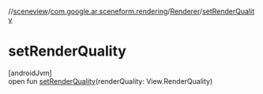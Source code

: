 //[sceneview](../../../index.md)/[com.google.ar.sceneform.rendering](../index.md)/[Renderer](index.md)/[setRenderQuality](set-render-quality.md)

# setRenderQuality

[androidJvm]\
open fun [setRenderQuality](set-render-quality.md)(renderQuality: View.RenderQuality)
